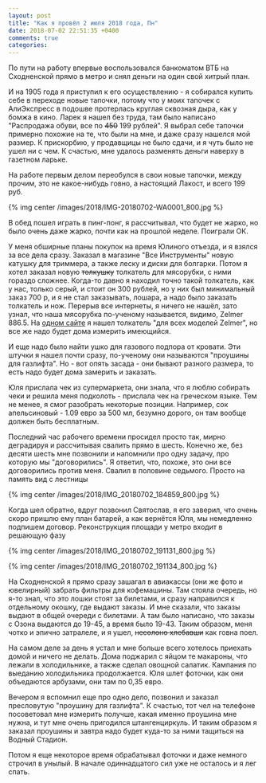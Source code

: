 ```yaml
---
layout: post
title: "Как я провёл 2 июля 2018 года, Пн"
date: 2018-07-02 22:51:35 +0400
comments: true
categories: 
---
```

По пути на работу впервые воспользовался банкоматом ВТБ на Сходненской прямо в метро и снял деньги на один свой хитрый план.

И на 1905 года я приступил к его осуществлению - я собирался купить себе в переходе новые тапочки, потому что у моих тапочек с АлиЭкспресс в подошве протерлась круглая сквозная дыра, как у бомжа в кино. Ларек я нашел без труда, там было написано "Распродажа обуви, все по ~~450~~ 199 рублей". Я выбрал себе тапочки примерно похожие на те, что были на мне, и даже сразу нашелся мой размер. К прискорбию, у продавщицы не было сдачи, и я чуть было не ушел ни с чем. К счастью, мне удалось разменять деньги наверху в газетном ларьке.

На работе первым делом переобулся в свои новые тапочки, между прочим, это не какое-нибудь говно, а настоящий Лакост, и всего 199 руб.

{% img center /images/2018/IMG-20180702-WA0001_800.jpg %}

В обед пошел играть в пинг-понг, я рассчитывал, что будет не жарко, но было очень даже жарко, почти как на прошлой неделе. Поиграли ОК.

У меня обширные планы покупок на время Юлиного отъезда, и я взялся за все дела сразу. Заказал в магазине "Все Инструменты" новую катушку для триммера, а также леску и диски для болгарки. Потом я хотел заказал новую ~~толкушку~~ толкатель для мясорубки, с ними гораздо сложнее. Когда-то давно я находил точно такой толкатель, как у нас, только серый, и стоит он 300 рублей, но у них был минимальный заказ 700 р, и я не стал заказывать, лошара, а надо было заказать толкатель и нож. Перерыв все интернеты, я ничего не нашёл, зато узнал, что наша мясорубка по-ученому называется, видимо, Zelmer 886.5. На [одном сайте](www.vaprom.ru) я нашел толкатель "для всех моделей Zelmer", но все же надо будет дома измерить имеющийся. 

И еще надо было найти ушко для газового подпора от кровати. Эти штучки я нашел почти сразу, по-ученому они называются "проушины для газлифта". Но - вот опять засада - они бывают разного размера, то есть надо будет дома замерить и заказать.

Юля прислала чек из супермаркета, они знала, что я люблю собирать чеки и решила меня подколоть - прислала чек на греческом языке. Тем не менее, я смог разобрать некоторые позиции. Например, сок апельсиновый - 1.09 евро за 500 мл, безумно дорого, он там вообще должен быть бесплатным.

Последний час рабочего времени просидел просто так, мирно деградируя и рассчитывая свалить прямо в шесть. Конечно же, без десяти шесть мне позвонили и напомнили про одну задачу, про которую мы "договорились". Я ответил, что, похоже, это они все договорились против меня. Свалил в половине седьмого. Просто на память вид с лестницы

{% img center /images/2018/IMG_20180702_184859_800.jpg %}

Когда шел обратно, вдруг позвонил Святослав, я его заверил, что очень скоро пришлю ему план батарей, а как вернётся Юля, мы немедленно подпишем договор. Реконструкция площади у метро входит в решающую фазу

{% img center /images/2018/IMG_20180702_191131_800.jpg %}

{% img center /images/2018/IMG_20180702_191134_800.jpg %}

На Сходненской я прямо сразу зашагал в авиакассы (они же фото и ювелирный) забрать фильтры для кофемашины. Там стояла очередь, но я-то знал, что это лошки стоят за билетами, и сразу направился к отдельному окошку, где выдают заказы. И мне сказали, что заказы выдают в общей очереди с билетами. А там было написано, что заказы с Озона выдаются до 19-45, а время было 19-43. Таким образом, меня чотко и эпично затралеле, и я ушел, ~~несолоно хлебавши~~ как говна поел.

На самом деле за день я устал и мне больше всего хотелось приехать домой и ничего не делать. Дома поджарил с яйцом те макароны, что лежали в холодильнике, а также сделал овощной салатик. Кампания по выеданию холодильника продолжается. Юля шлет фоточки, как они объедаются арбузами, они там по 0,35 евро.

Вечером я вспомнил еще про одно дело, позвонил и заказал пресловутую "проушину для газлифта". К счастью, тот чел на телефоне посоветовал мне измерить получше, какая именно проушина мне нужна, и тут мне очень пригодился штангенциркуль. И таким образом я заказал проушины и завтра надо будет куда-то за ними тащиться на Водный Стадион.

Потом я еще некоторое время обрабатывал фоточки и даже немного строчил в унылый. В начале одиннадцатого сил уже не осталось и я лег спать.